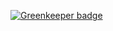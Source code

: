 

[![Greenkeeper badge](https://badges.greenkeeper.io/Raul6469/electron-link-protocol.svg)](https://greenkeeper.io/)